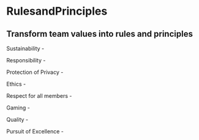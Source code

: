 # RulesandPrinciples
## Transform team values into rules and principles

Sustainability -
<!--Justin-->
Responsibility -
<!--Zach-->
Protection of Privacy -
<!--Matt-->
Ethics -
<!--Mark-->
Respect for all members -
<!--Swar-->
Gaming -
<!--Swar-->
Quality -
<!--Mak-->
Pursuit of Excellence -
<!--Mak-->
